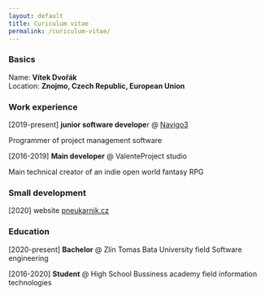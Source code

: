 ```yaml
---
layout: default
title: Curiculum vitae
permalink: /curiculum-vitae/
---
```


### Basics
Name: **Vítek Dvořák**   
Location: **Znojmo, Czech Republic, European Union**

### Work experience

[2019-present] **junior software develope**r @ [Navigo3](https://navigo3.com)   

Programmer of project management software

[2016-2019] **Main developer** @ ValenteProject studio   

 Main technical creator of an indie open world fantasy RPG

### Small development
[2020] website [pneukarnik.cz](https://pneukarnik.cz)

### Education

[2020-present] **Bachelor** @ Zlín Tomas Bata University field Software engineering

[2016-2020] **Student** @ High School Bussiness academy field information technologies

